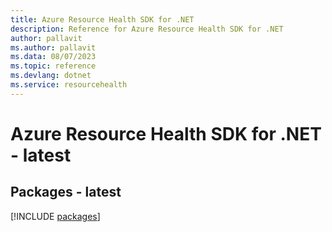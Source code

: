 ```yaml
---
title: Azure Resource Health SDK for .NET
description: Reference for Azure Resource Health SDK for .NET
author: pallavit
ms.author: pallavit
ms.data: 08/07/2023
ms.topic: reference
ms.devlang: dotnet
ms.service: resourcehealth
---
```

# Azure Resource Health SDK for .NET - latest
## Packages - latest
[!INCLUDE [packages](resource-health-index.md)]